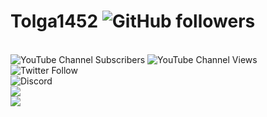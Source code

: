 # Tolga1452 <img alt="GitHub followers" src="https://img.shields.io/github/followers/Tolga1452?label=Followers">
<br>
<img alt="YouTube Channel Subscribers" src="https://img.shields.io/youtube/channel/subscribers/UCnG9fe6RdQSIvO98475CNOw"> <img alt="YouTube Channel Views" src="https://img.shields.io/youtube/channel/views/UCnG9fe6RdQSIvO98475CNOw"> <img alt="Twitter Follow" src="https://img.shields.io/twitter/follow/Tolga1452">
<br>
<img alt="Discord" src="https://img.shields.io/discord/834522154153541642?label=Discord">
<br>
<img src="https://github-readme-stats.vercel.app/api?username=Tolga1452&show_icons=true&theme=tokyonight">
<br>
<img src="https://github-readme-stats.vercel.app/api/top-langs/?username=Tolga1452&layout=compact&theme=tokyonight">
